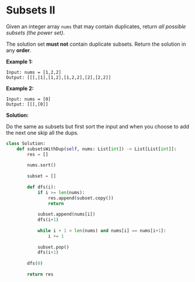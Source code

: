 # Subsets II

Given an integer array `nums` that may contain duplicates, return *all possible subsets (the power set)*.

The solution set **must not** contain duplicate subsets. Return the solution in any **order**.

**Example 1:**

```
Input: nums = [1,2,2]
Output: [[],[1],[1,2],[1,2,2],[2],[2,2]]
```

**Example 2:**

```
Input: nums = [0]
Output: [[],[0]]
```

**Solution:**

Do the same as subsets but first sort the input and when you choose to add the next one
skip all the dups.

```python
class Solution:
    def subsetsWithDup(self, nums: List[int]) -> List[List[int]]:
        res = []
        
        nums.sort()
        
        subset = []
        
        def dfs(i):
            if i >= len(nums):
                res.append(subset.copy())
                return
            
            subset.append(nums[i])
            dfs(i+1)
            
            while i + 1 < len(nums) and nums[i] == nums[i+1]:
                i += 1
            
            subset.pop()
            dfs(i+1)
            
        dfs(0)
        
        return res
```